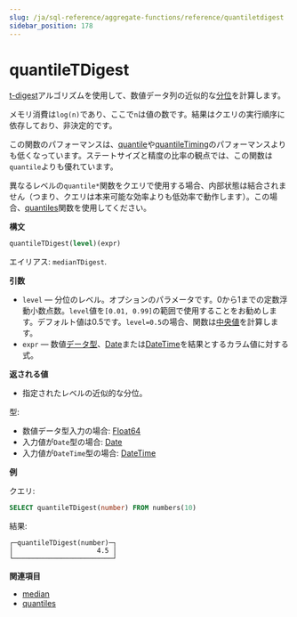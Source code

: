 ```yaml
---
slug: /ja/sql-reference/aggregate-functions/reference/quantiletdigest
sidebar_position: 178
---
```


# quantileTDigest

[t-digest](https://github.com/tdunning/t-digest/blob/master/docs/t-digest-paper/histo.pdf)アルゴリズムを使用して、数値データ列の近似的な[分位](https://en.wikipedia.org/wiki/Quantile)を計算します。

メモリ消費は`log(n)`であり、ここで`n`は値の数です。結果はクエリの実行順序に依存しており、非決定的です。

この関数のパフォーマンスは、[quantile](../../../sql-reference/aggregate-functions/reference/quantile.md#quantile)や[quantileTiming](../../../sql-reference/aggregate-functions/reference/quantiletiming.md#quantiletiming)のパフォーマンスよりも低くなっています。ステートサイズと精度の比率の観点では、この関数は`quantile`よりも優れています。

異なるレベルの`quantile*`関数をクエリで使用する場合、内部状態は結合されません（つまり、クエリは本来可能な効率よりも低効率で動作します）。この場合、[quantiles](../../../sql-reference/aggregate-functions/reference/quantiles.md#quantiles)関数を使用してください。

**構文**

``` sql
quantileTDigest(level)(expr)
```

エイリアス: `medianTDigest`.

**引数**

- `level` — 分位のレベル。オプションのパラメータです。0から1までの定数浮動小数点数。`level`値を`[0.01, 0.99]`の範囲で使用することをお勧めします。デフォルト値は0.5です。`level=0.5`の場合、関数は[中央値](https://en.wikipedia.org/wiki/Median)を計算します。
- `expr` — 数値[データ型](../../../sql-reference/data-types/index.md#data_types)、[Date](../../../sql-reference/data-types/date.md)または[DateTime](../../../sql-reference/data-types/datetime.md)を結果とするカラム値に対する式。

**返される値**

- 指定されたレベルの近似的な分位。

型:

- 数値データ型入力の場合: [Float64](../../../sql-reference/data-types/float.md)
- 入力値が`Date`型の場合: [Date](../../../sql-reference/data-types/date.md)
- 入力値が`DateTime`型の場合: [DateTime](../../../sql-reference/data-types/datetime.md)

**例**

クエリ:

``` sql
SELECT quantileTDigest(number) FROM numbers(10)
```

結果:

``` text
┌─quantileTDigest(number)─┐
│                     4.5 │
└─────────────────────────┘
```

**関連項目**

- [median](../../../sql-reference/aggregate-functions/reference/median.md#median)
- [quantiles](../../../sql-reference/aggregate-functions/reference/quantiles.md#quantiles)
